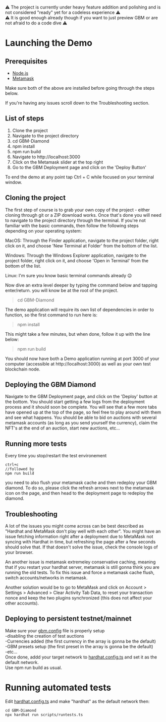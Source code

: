 ⚠️ The project is currently under heavy feature addition and polishing and is not considered "ready" yet for a codeless experience ⚠️                     
⚠️ It is good enough already though if you want to just preview GBM or are not afraid to do a code dive ⚠️                           
                                                     
# Launching the Demo

## Prerequisites

- [Node.js](https://nodejs.org/en/download) 
- [Metamask](https://metamask.io/download/)

Make sure both of the above are installed before going through the steps below.

If you're having any issues scroll down to the Troubleshooting section.

## List of steps

1) Clone the project
2) Navigate to the project directory
3) cd GBM-Diamond
4) npm install
5) npm run build
6) Navigate to http://localhost:3000
7) Click on the Metamask slider at the top right
8) Go to the GBM Deployment page and click on the 'Deploy Button'

To end the demo at any point tap Ctrl + C while focused on your terminal window. 
## Cloning the project

The first step of course is to grab your own copy of the project - either cloning through git or a ZIP download works. Once that's done you will need to navigate to the project directory through the terminal. If you're not familiar with the basic commands, then follow the following steps depending on your operating system: 

MacOS: Through the Finder application, navigate to the project folder, right click on it, and choose 'New Terminal at Folder' from the bottom of the list.

Windows: Through the Windows Explorer application, navigate to the project folder, right click on it, and choose 'Open in Terminal' from the bottom of the list.

Linux: I'm sure you know basic terminal commands already 😉

Now dive an extra level deeper by typing the command below and tapping enter/return. you will know be at the root of the project. 

> cd GBM-Diamond  

The demo application will require its own list of dependencies in order to function, so the first command to run here is:

> npm install

This might take a few minutes, but when done, follow it up with the line below:

> npm run build

You should now have both a Demo application running at port 3000 of your computer (accessible at http://localhost:3000) as well as your own test blockchain node. 


## Deploying the GBM Diamond

Navigate to the GBM Deployment page, and click on the 'Deploy' button at the bottom. You should start getting a few logs from the deployment process and it should soon be complete. You will see that a few more tabs have opened up at the top of the page, so feel free to play around with them and see what happens.
You should be able to bid on auctions with several metamask accounts (as long as you send yourself the currency), claim the NFT's at the end of an auction, start new auctions, etc...           


## Running more tests

Every time you stop/restart the test environement 
```    
ctrl+c 
//followed by 
npm run build
```    
you need to also flush your metamask cache and then redeploy your GBM diamond. To do so, please click the refresh arrows next to the metamask icon on the page, and then head to the deployment page to redeploy the diamond.      


## Troubleshooting
 
A lot of the issues you might come across can be best described as "Hardhat and MetaMask don't play well with each other". You might have an issue fetching information right after a deployment due to MetaMask not syncing with Hardhat in time, but refreshing the page after a few seconds should solve that. If that doesn't solve the issue, check the console logs of your browser.

An another issue is metamask extremeley conservative caching, meaning that if you restart your hardhat server, metamask is still gonna think you are running the old tests. To fix this issue and force a metamask cache flush, switch accounts/networks in metamask.

Another solution would be to go to MetaMask and click on Account > Settings > Advanced > Clear Activity Tab Data, to reset your transaction nonce and keep the two plugins synchronized (this does not affect your other accounts).


## Deploying to persistent testnet/mainnet      
       
Make sure your [gbm.config](gbm.config) file is properly setup               
-disabling the creation of test auctions                     
-Currencies added (the first currency in the array is gonna be the default)          
-GBM presets setup (the first preset in the array is gonna be the default)             
-etc...              
Once done, addd your target network to [hardhat.config.ts](hardhat.config.ts) and set it as the default network.         
Use npm run build as usual.          
            
# Running automated tests 

Edit [hardhat.config.ts](hardhat.config.ts) and make "hardhat" as the default network then:

```          
cd GBM-Diamond        
npx hardhat run scripts/runtests.ts    
```              
